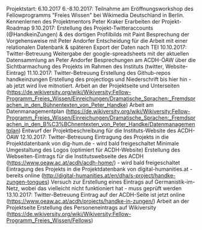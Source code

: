 Projektstart: 6.10.2017
6.-8.10.2017: 
Teilnahme am Eröffnungsworkshop des Fellowprogramms "Freies Wissen" bei Wikimedia Deutschland in Berlin. 
Kennenlernen des Projektmentors Peter Kraker
Erarbeiten der Projekt-Roadmap
9.10.2017:
Erstellung des Projekt-Twitteraccounts (@HandkeinZungen) & des dortigen Profilbilds mit Paint 
Besprechung der Vorgehensweise mit Peter Andorfer
Entscheidung für die Arbeit mit einer relationalen Datenbank & späteren Export der Daten nach TEI
10.10.2017:
Twitter-Betreuung
Weitergabe der google-spreadsheets mit der aktuellen Datensammlung an Peter Andorfer
Besprechungen am ACDH-ÖAW über die Sichtbarmachung des Projekts im Rahmen des Instituts (twitter, Website-Eintrag)
11.10.2017:
Twitter-Betreuung
Erstellung des Github-repos handkeinzungen
Erstellung des projectlogs und Niederschrift bis hier hin - ab jetzt wird live mitnotiert.
Arbeit an der Projektseite und Unterseiten (https://de.wikiversity.org/wiki/Wikiversity:Fellow-Programm_Freies_Wissen/Einreichungen/Dramatische_Sprachen:_Fremdsprachen_in_den_Bühnentexten_von_Peter_Handke)
Arbeit am Datenmanagementplan (https://de.wikiversity.org/wiki/Wikiversity:Fellow-Programm_Freies_Wissen/Einreichungen/Dramatische_Sprachen:_Fremdsprachen_in_den_B%C3%BChnentexten_von_Peter_Handke/Datenmanagementplan)
Entwurf der Projektbeschreibung für die Instituts-Website des ACDH-ÖAW 
12.10.2017:
Twitter-Betreuung
Eintragung des Projekts in die Projektdatenbank von dig-hum.de - wird bald freigeschaltet
Minimale Umgestaltung des Logos (optimiert für ACDH-Website)
Erstellung des Webseiten-Eintrags für die Institutswebseite des ACDH (https://www.oeaw.ac.at/acdh/acdh-home/) - wird bald freigeschaltet
Eintragung des Projekts in die Projektdatenbank von digital-humanities.at - bereits online (http://digital-humanities.at/en/dha/s-project/handke-zungen-tongues)
Versuch zur Erstellung eines Eintrags auf Germanistik-im-Netz, wobei das vielleicht nicht funktioniert hat - muss geprüft werden
13.10.2017:
Twitter-Betreuung
Eintrag auf der ACDH-Seite ist jetzt online (https://www.oeaw.ac.at/acdh/projects/handke-in-zungen/)
Arbeit an der Projektseite
Erstellung des Personeneintrags auf Wikiversity (https://de.wikiversity.org/wiki/Wikiversity:Fellow-Programm_Freies_Wissen/Fellows)
